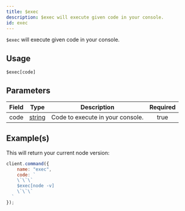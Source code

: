 ```yaml
---
title: $exec
description: $exec will execute given code in your console.
id: exec
---
```


`$exec` will execute given code in your console.

## Usage

```aoi
$exec[code]
```

## Parameters

| Field | Type                                                                                              | Description                      | Required |
| ----- | ------------------------------------------------------------------------------------------------- | -------------------------------- | :------: |
| code  | [string](https://developer.mozilla.org/en-US/docs/Web/JavaScript/Reference/Global_Objects/String) | Code to execute in your console. |   true   |

## Example(s)

This will return your current node version:

```javascript
client.command({
    name: "exec",
    code: `
    \`\`\`
    $exec[node -v]
    \`\`\`
  `
});
```
